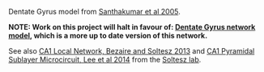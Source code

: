 Dentate Gyrus model from [Santhakumar et al 2005](http://www.ncbi.nlm.nih.gov/pubmed/15342722?dopt=Abstract).

**NOTE: Work on this project will halt in favour of: [Dentate Gyrus network model](http://www.opensourcebrain.org/projects/dentate), which is a more up to date version of this network.**

See also [CA1 Local Network, Bezaire and Soltesz 2013](http://www.opensourcebrain.org/projects/nc_ca1) and [CA1 Pyramidal Sublayer Microcircuit, Lee et al 2014](http://www.opensourcebrain.org/projects/nc_superdeep) from the [Soltesz lab](http://www.opensourcebrain.org/groups/201).
